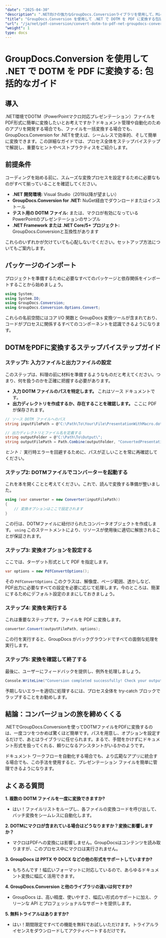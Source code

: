 ```yaml
---
"date": "2025-04-30"
"description": ".NET向けの強力なGroupDocs.Conversionライブラリを使用して、Microsoft Wordテンプレートファイル（.dotm）をシームレスにPDFに変換する方法を学びましょう。ドキュメント管理を効率化します。"
"title": "GroupDocs.Conversion を使用して .NET で DOTM を PDF に変換する包括的なガイド"
"url": "/ja/net/pdf-conversion/convert-dotm-to-pdf-net-groupdocs-conversion/"
"weight": 1
type: docs
---
```

# GroupDocs.Conversion を使用して .NET で DOTM を PDF に変換する: 包括的なガイド

## 導入

.NET環境でDOTM（PowerPointマクロ対応プレゼンテーション）ファイルをPDF形式に簡単に変換したいとお考えですか？ドキュメント管理や自動化のためのアプリを開発する場合でも、ファイルを一括変換する場合でも、GroupDocs.Conversion for .NETを使えば、シームレスで効率的、そして簡単に変換できます。この詳細なガイドでは、プロセス全体をステップバイステップで解説し、重要なヒントやベストプラクティスをご紹介します。

## 前提条件

コーディングを始める前に、スムーズな変換プロセスを設定するために必要なものがすべて揃っていることを確認してください。

- **.NET 開発環境:** Visual Studio（2019以降が望ましい）
- **GroupDocs.Conversion for .NET:** NuGet経由でダウンロードまたはインストール
- **テスト用の DOTM ファイル:** または、マクロが有効になっているPowerPointのプレゼンテーションのサンプル
- **.NET Framework または .NET Core/5+ プロジェクト:** GroupDocs.Conversionと互換性があります

これらのいずれかが欠けていても心配しないでください。セットアップ方法についてもご案内します。


## パッケージのインポート

プロジェクトを準備するために必要なすべてのパッケージと依存関係をインポートすることから始めましょう。

```csharp
using System;
using System.IO;
using GroupDocs.Conversion;
using GroupDocs.Conversion.Options.Convert;
```

これらの名前空間にはコア I/O 関数と GroupDocs 変換ツールが含まれており、コードがプロセスに関係するすべてのコンポーネントを認識できるようになります。


## DOTMをPDFに変換するステップバイステップガイド

### ステップ1: 入力ファイルと出力ファイルの設定

このステップは、料理の前に材料を準備するようなものだと考えてください。つまり、何を扱うのかを正確に把握する必要があります。

- **入力 DOTM ファイルのパスを特定します。** これはソース ドキュメントです。
- **出力ディレクトリを作成するか、存在することを確認します。** ここに PDF が保存されます。

```csharp
// ソース DOTM ファイルへのパス
string inputFilePath = @"C:\Path\To\Your\File\PresentationWithMacro.dotm";

// 出力ディレクトリとファイル名を定義する
string outputFolder = @"C:\Path\To\Output\";
string outputFilePath = Path.Combine(outputFolder, "ConvertedPresentation.pdf");
```

*ヒント：* 実行時エラーを回避するために、パスが正しいことを常に再確認してください。

### ステップ2: DOTMファイルでコンバーターを起動する

これを本を開くことと考えてください。これで、読んで変換する準備が整いました。

```csharp
using (var converter = new Converter(inputFilePath))
{
    // 変換オプションはここで設定されます
}
```

この行は、DOTMファイルに紐付けられたコンバータオブジェクトを作成します。 `using` このステートメントにより、リソースが使用後に適切に解放されることが保証されます。

### ステップ3: 変換オプションを設定する

ここでは、ターゲット形式として PDF を指定します。

```csharp
var options = new PdfConvertOptions();
```

その `PdfConvertOptions` このクラスは、解像度、ページ範囲、透かしなど、PDF出力に必要なすべての設定を必要に応じて処理します。今のところは、簡潔にするためにデフォルト設定のままにしておきましょう。

### ステップ4: 変換を実行する

これは重要なステップです。ファイルを PDF に変換します。

```csharp
converter.Convert(outputFilePath, options);
```

この行を実行すると、GroupDocs がバックグラウンドですべての面倒な処理を実行します。

### ステップ5: 変換を確認して終了する

最後に、ユーザーにフィードバックを提供し、例外を処理しましょう。

```csharp
Console.WriteLine("Conversion completed successfully! Check your output at: " + outputFilePath);
```

予期しないエラーを適切に処理するには、プロセス全体を try-catch ブロックでラップすることをお勧めします。


## 結論：コンバージョンの旅を締めくくる

.NETでGroupDocs.Conversionを使ってDOTMファイルをPDFに変換するのは、一度コツをつかめば驚くほど簡単です。パスを用意し、オプションを設定するだけで、あとはライブラリに任せられます。まるで、手間をかけずにドキュメント形式を扱ってくれる、頼りになるアシスタントがいるかのようです。

ドキュメント ワークフローを自動化する場合でも、より広範なアプリに統合する場合でも、この手法を使用すると、プレゼンテーション ファイルを簡単に管理できるようになります。


## よくある質問

**1. 複数の DOTM ファイルを一度に変換できますか?**  
- はい！ファイルリストをループし、各ファイルの変換コードを呼び出して、バッチ変換をシームレスに自動化します。

**2. DOTMにマクロが含まれている場合はどうなりますか？変換に影響しますか？**  
- マクロはPDFへの変換には影響しません。GroupDocsはコンテンツを読み取りますが、このプロセス中にマクロは実行されません。

**3. GroupDocs は PPTX や DOCX などの他の形式をサポートしていますか?**  
- もちろんです！幅広いフォーマットに対応しているので、あらゆるドキュメント変換に幅広く活用できます。

**4. GroupDocs.Conversion と他のライブラリの違いは何ですか?**  
- GroupDocs は、高い精度、使いやすさ、幅広い形式のサポートに加え、クリーンな API とプロフェッショナルなサポートを提供します。

**5. 無料トライアルはありますか?**  
- はい！期間限定ですべての機能を無料でお試しいただけます。トライアルライセンスをダウンロードしてアクティベートするだけです。